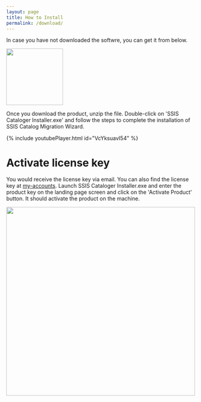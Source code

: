 ```yaml
---
layout: page
title: How to Install
permalink: /download/
---
```


In case you have not downloaded the softwre, you can get it from below.

[<img src="../media/Download.PNG" width="150">](https://azureops.org/product/ssis-catalog-migration-wizard-pro/)

Once you download the product, unzip the file. Double-click on 'SSIS Cataloger Installer.exe' and follow the steps to complete the installation of SSIS Catalog Migration Wizard.

{% include youtubePlayer.html id="VcYksuavI54" %}

# Activate license key

You would receive the license key via email. You can also find the license key at [my-accounts](https://azureops.org/my-account/view-license-keys/). 
Launch SSIS Cataloger Installer.exe and enter the product key on the landing page screen and click on the 'Activate Product' button. 
It should activate the product on the machine.

<img src="../media/ActivateLicense.png" width="500">
